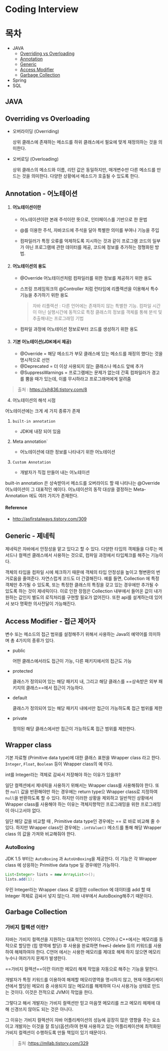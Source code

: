 # Coding Interview



# 목차

- JAVA
  - [Overriding vs Overloading](#Overriding-vs-Overloading)
  - [Annotation](#Annotation---어노테이션)
  - [Generic ](#Generic---제네릭)
  - [Access Modifier](#Access-Modifier---접근-제어자)
  - [Garbage Collection](#Garbage-Collection)
- Spring
- SQL





## JAVA

## Overriding vs Overloading

- 오버라이딩 (Overriding)

  상위 클래스에 존재하는 메소드를 하위 클래스에서 필요에 맞게 재정의하는 것을 의미한다.

- 오버로딩 (Overloading)

  상위 클래스의 메소드와 이름, 리턴 값은 동일하지만, 매개변수만 다른 메소드를 만드는 것을 의미한다. 다양한 상황에서 메소드가  호출될 수 있도록 한다.

 

## Annotation - 어노테이션

1. #### 어노테이션이란

   - 어노테이션이란 본래 주석이란 뜻으로, 인터페이스를 기반으로 한 문법

   - @를 이용한 주석, 자바코드에 주석을 달아 특별한 의미를 부여나 기능을 주입

   - 컴파일러가 특정 오류를 억제하도록 지시하는 것과 같이 프로그램 코드의 일부가 아닌 프로그램에 관한 데이터를 제공, 코드에 정보를 추가하는 정형화된 방법.

     

2. #### 어노테이션의 용도

   - @Override 어노테이션처럼 컴파일러를 위한 정보를 제공하기 위한 용도

   - 스프링 프레임워크의 @Controller 처럼 런타임에 리플렉션을 이용해서 특수 기능을 추가하기 위한 용도

     ><span style="color: gray">자바 리플렉션 : 다른 언어에는 존재하지 않는 특별한 기능. 컴파일 시간이 아닌 실행시간에 동적으로 특정 클래스의 정보를 객체를 통해 분석 및 추출해내는 프로그래밍 기법</span>

   - 컴파일 과정에 어노테이션 정보로부터 코드를 생성하기 위한 용도

     

3. #### 기본 어노테이션(JDK에서 제공) 

   - @Override  = 해당 메소드가 부모 클래스에 있는 메소드를 재정의 했다는 것을 명시적으로 선언
   - @Deprecated = 더 이상 사용되지 않는 클래스나 메소드 앞에 추가
   - @SuppressWarnings = 프로그램에는 문제가 없는데 간혹 컴파일러가 경고를 뿜을 때가 있는데, 이를 무시하라고 프로그래머에게 알려줌

>출처 :  https://sjh836.tistory.com/8

4.  어노테이션의 해석 시점

   어노테이션에는 크게 세 가지 종류가 존재

   1. `built-in annotation`

      - JDK에 내장 되어 있음

        

   2. Meta annotation`

      - 어노테이션에 대한 정보를 나타내기 위한 어노테이션

        

   3. `Custom Annotation`

      - 개발자가 직접 만들어 내는 어노테이션

 built-in annotation 은 상속받아서 메소드를 오버라이드 할 때 나타나는 @Override 어노테이션이 그 대표적인 예이다. 어노테이션의 동작 대상을 결정하는 Meta-Annotation 에도 여러 가지가 존재한다.

#### Reference

- http://asfirstalways.tistory.com/309



## Generic - 제네릭

제네릭은 자바에서 안정성을 맡고 있다고 할 수 있다. 다양한 타입의 객체들을 다루는 메서드나 컬렉션 클래스에서 사용하는 것으로,  컴파일 과정에서 타입체크를 해주는 기능이다.

객체의 타입을 컴파일 시에 체크하기 때문에 객체의 타입 안정성을 높이고 형변환의 번거로움을 줄여준다. 자연스럽게 코드도 더 간결해진다. 예를 들면, Collection 에 특정 객체만 추가될 수 있도록, 또는 특정한 클래스의 특징을 갖고 있는 경우에만 추가될 수 있도록 하는 것이 제네릭이다. 이로 인한 장점은 Collection 내부에서 들어온 값이 내가 원하는 값인지 별도의 로직처리를 구현할 필요가 없어진다. 또한 api를 설계하는데 있어서 보다 명확한 의사전달이 가능해진다.



## Access Modifier - 접근 제어자

변수 또는 메소드의 접근 범위를 설정해주기 위해서 사용하는 Java의 예약어를 의미하며 총 4가지의 종류가 있다.

- public

  어떤 클래스에서라도 접근이 가능,  다른 패키지에서의 접근도 가능

- protected

  클래스가 정의되어 있는 해당 패키지 내, 그리고 해당 클래스를 ==상속받은 외부 패키지의 클래스==에서 접근이 가능하다.

- default

  클래스가 정의되어 있는 해당 패키지 내에서만 접근이 가능하도록 접근 범위를 제한

- private

  정의된 해당 클래스에서만 접근이 가능하도록 접근 범위를 제한한다.



## Wrapper class

기본 자료형 (Primitive data type)에 대한 클래스 표현을 Wrapper class 라고 한다. `Integer`, `Float`, `Boolean` 등이 Wrapper class의 예 이다.

int를 Integer라는 객체로 감싸서 저장해야 하는 이유가 있을까?

일단 컬렉션에서 제네릭을 사용하기 위해서는 Wrapper class를 사용해줘야 한다. 또한 `null`  값을 반환해야만 하는 경우에는 return type으 Wrapper class로 지정하여 `null`을 반환하도록 할 수 있다. 하지만 이러한 상황을 제외하고 일반적인 상황에서 Wrapper class를 사용해야 하는 이유는 객체지향적인 프로그래밍을 위한 프로그래밍이 아니고서야 없다. 

일단 해당 값을 비교할 때 , Primitive data type인 경우에는 == 로 바로 비교해 줄 수 있다. 하지만 Wrapper class인 경우에는 `.intValue()` 메소드를 통해 해당 Wrapper class 의 값을 가져와 비교해줘야 한다.



### AutoBoxing

JDK 1.5 부터는 `AutoBoxing` 과 `AutoUnBoxing`을 제공한다. 이 기능은 각 Wrapper class 에 상응하는 Primitive data type 일 경우에만 가능하다.

```java
List<Integer> lists = new ArrayList<>();
lists.add(1);
```

우린 Integer라는 Wrapper class 로 설정한 collection 에 데이터를 add 할 때 Integer 객체로 감싸서 넣지 않는다. 자바 내부에서 AutoBoxing해주기 때문이다.







## Garbage Collection

### 가비지 컬렉션 이란?

자바는 가비지 컬렉션을 지원하는 대표적인 언어이다. C언어나 C++에서는 메모리를 동적으로 할당한 (힙 영역에 할당) 후 사용을 완료하면 free나 delete 등의 키워드를 사용하여 해체하여야 한다. C언어 에서는 사용한 메모리를 제대호 해제 하지 않으면 메모리 누수나 여러가지 문제가 발생한다.

==가비지 컬렉션==이란 이러한 메모리 해제 작업을 자동으로 해주는 기능을 말한다. 

개발자가 특정 키워드를 이용하여 해제할 메모리영역을 명시하지 않고, 현재 어플리케이션에서 할당된 메모리 중 사용되지 않는 메모리를 해제하여 다시 사용가능 상태로 만드는 것이다. 이것은 전적으로 JVM이 작업을 한다. 

그렇다고 해서 개발자는 가비지 컬렉션만 믿고 마음껏 메모리를 쓰고 메모리 헤제에 대해 신경쓰지 않아도 되는 것은 아니다. 

그 이유는 가비지 컬렉션이 자바 어플리케이션의 성능에 굉장히 많은 영향을 주는 요소이고 개발자는 이것을 잘 튜닝(옵션)하여 현재 사용하고 있는 어플리케이션에 최적화된 가비지 컬렉션이 수행하도록 만들 책임이 있기 때문이다.

>출처 :https://mllab.tistory.com/329